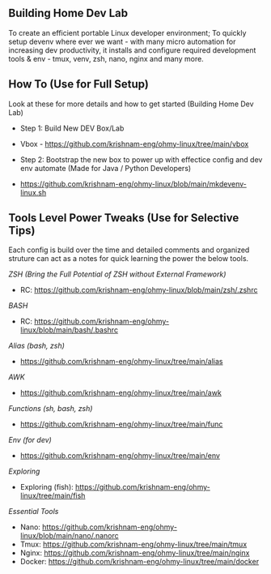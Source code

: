 ## Building Home Dev Lab

To create an efficient portable Linux developer environment; To quickly setup devenv where ever we want - with many micro automation for increasing dev productivity, it installs and configure required development tools & env - tmux, venv, zsh, nano, nginx and many more.

## How To (Use for Full Setup)
Look at these for more details and how to get started (Building Home Dev Lab)
 - Step 1: Build New DEV Box/Lab
  - Vbox - https://github.com/krishnam-eng/ohmy-linux/tree/main/vbox

 - Step 2: Bootstrap the new box to power up with effectice config and dev env automate (Made for Java / Python Developers)
  - https://github.com/krishnam-eng/ohmy-linux/blob/main/mkdevenv-linux.sh 


## Tools Level Power Tweaks (Use for Selective Tips)

Each config is build over the time and detailed comments and organized struture can act as a notes for quick learning the power the below tools.

_ZSH (Bring the Full Potential of ZSH without External Framework)_
  - RC: https://github.com/krishnam-eng/ohmy-linux/blob/main/zsh/.zshrc

_BASH_
  - RC: https://github.com/krishnam-eng/ohmy-linux/blob/main/bash/.bashrc

_Alias (bash, zsh)_ 
  - https://github.com/krishnam-eng/ohmy-linux/tree/main/alias

_AWK_
  - https://github.com/krishnam-eng/ohmy-linux/tree/main/awk

_Functions (sh, bash, zsh)_
  - https://github.com/krishnam-eng/ohmy-linux/tree/main/func

_Env (for dev)_
  - https://github.com/krishnam-eng/ohmy-linux/tree/main/env
  
_Exploring_
  - Exploring (fish): https://github.com/krishnam-eng/ohmy-linux/tree/main/fish

_Essential Tools_
  - Nano:  https://github.com/krishnam-eng/ohmy-linux/blob/main/nano/.nanorc
  - Tmux: https://github.com/krishnam-eng/ohmy-linux/tree/main/tmux
  - Nginx: https://github.com/krishnam-eng/ohmy-linux/tree/main/nginx
  - Docker:  https://github.com/krishnam-eng/ohmy-linux/tree/main/docker


